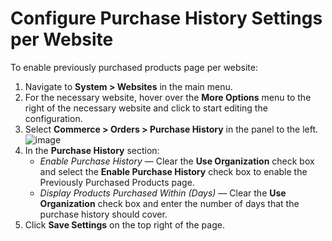 <a id="sys-commerce-orders-previously-purchased-website"></a>

# Configure Purchase History Settings per Website

To enable previously purchased products page per website:

1. Navigate to **System > Websites** in the main menu.
2. For the necessary website, hover over the <i class="fa fa-ellipsis-h fa-lg" aria-hidden="true"></i> **More Options** menu to the right of the necessary website and click <i class="fas fa-cog" aria-hidden="true"></i> to start editing the configuration.
3. Select **Commerce > Orders > Purchase History** in the panel to the left.
   ![image](user/img/system/websites/web_configuration/PreviouslyPurchasedWebsite.png)
4. In the **Purchase History** section:
   * *Enable Purchase History* — Clear the **Use Organization** check box and select the **Enable Purchase History** check box to enable the Previously Purchased Products page.
   * *Display Products Purchased Within (Days)* — Clear the **Use Organization** check box and enter the number of days that the purchase history should cover.
5. Click **Save Settings** on the top right of the page.

<!-- fa-bars = fa-navicon -->
<!-- Ic Tiles is used as Set As Default in saved views, and as tiles in display layout options -->
<!-- IcPencil refers to Rename in Commerce and Inline Editing in CRM -->
<!-- Check mark in the square. -->
<!-- SortDesc is also used as drop-down arrow -->
